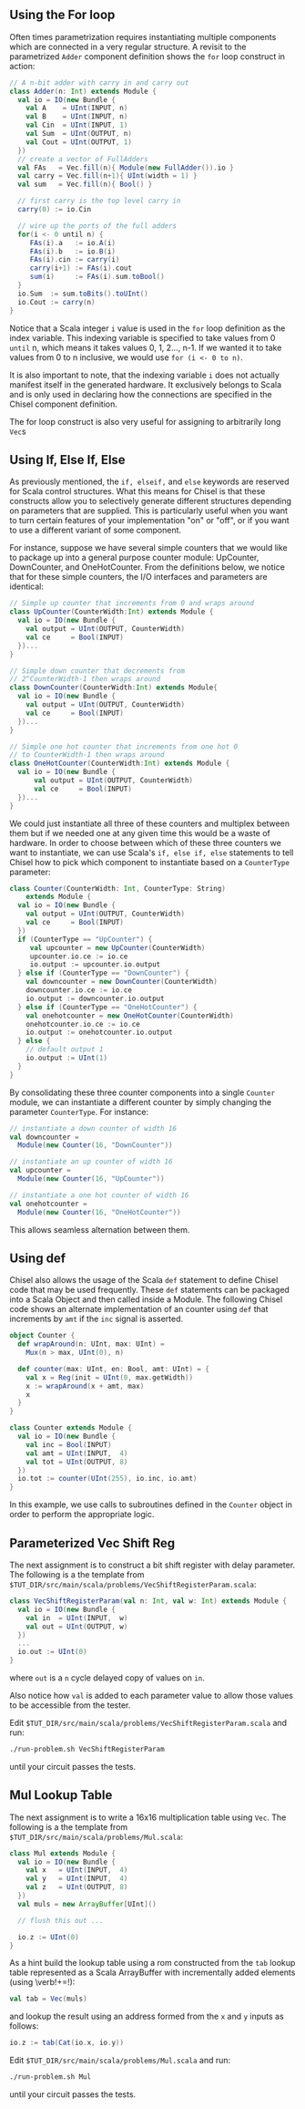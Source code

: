 ## Using the For loop

Often times parametrization requires instantiating multiple components which are connected in a very regular structure.
A revisit to the parametrized `Adder` component definition shows the `for` loop construct in action:

``` scala
// A n-bit adder with carry in and carry out
class Adder(n: Int) extends Module {
  val io = IO(new Bundle {
    val A    = UInt(INPUT, n)
    val B    = UInt(INPUT, n)
    val Cin  = UInt(INPUT, 1)
    val Sum  = UInt(OUTPUT, n)
    val Cout = UInt(OUTPUT, 1)
  })
  // create a vector of FullAdders
  val FAs   = Vec.fill(n){ Module(new FullAdder()).io }
  val carry = Vec.fill(n+1){ UInt(width = 1) }
  val sum   = Vec.fill(n){ Bool() }

  // first carry is the top level carry in
  carry(0) := io.Cin

  // wire up the ports of the full adders
  for(i <- 0 until n) {
     FAs(i).a   := io.A(i)
     FAs(i).b   := io.B(i)
     FAs(i).cin := carry(i)
     carry(i+1) := FAs(i).cout
     sum(i)     := FAs(i).sum.toBool()
  }
  io.Sum  := sum.toBits().toUInt()
  io.Cout := carry(n)
}
```

Notice that a Scala integer `i` value is used in the `for` loop definition as the index variable.
This indexing variable is specified to take values from 0 `until` n, which means it takes values 0, 1, 2..., n-1.
If we wanted it to take values from 0 to n inclusive, we would use `for (i <- 0 to n)`.

It is also important to note, that the indexing variable `i` does not actually manifest itself in the generated hardware.
It exclusively belongs to Scala and is only used in declaring how the connections are specified in the Chisel component definition.

The for loop construct is also very useful for assigning to arbitrarily long `Vec`s 

## Using If, Else If, Else

As previously mentioned, the `if, elseif,` and `else` keywords are reserved for Scala control structures.
What this means for Chisel is that these constructs allow you to selectively generate different structures depending on parameters that are supplied.
This is particularly useful when you want to turn certain features of your implementation "on" or "off", or if you want to use a different variant of some component.

For instance, suppose we have several simple counters that we would like to package up into a general purpose counter module: UpCounter, DownCounter, and OneHotCounter.
From the definitions below, we notice that for these simple counters, the I/O interfaces and parameters are identical:

``` scala
// Simple up counter that increments from 0 and wraps around
class UpCounter(CounterWidth:Int) extends Module {
  val io = IO(new Bundle {
    val output = UInt(OUTPUT, CounterWidth)
    val ce     = Bool(INPUT)
  })...
}

// Simple down counter that decrements from 
// 2^CounterWidth-1 then wraps around
class DownCounter(CounterWidth:Int) extends Module{
  val io = IO(new Bundle {
    val output = UInt(OUTPUT, CounterWidth)
    val ce     = Bool(INPUT)
  })...
}

// Simple one hot counter that increments from one hot 0 
// to CounterWidth-1 then wraps around
class OneHotCounter(CounterWidth:Int) extends Module {
  val io = IO(new Bundle {
      val output = UInt(OUTPUT, CounterWidth)
      val ce     = Bool(INPUT)
  })...
}
```

We could just instantiate all three of these counters and multiplex between them but if we needed one at any given time this would be a waste of hardware.
In order to choose between which of these three counters we want to instantiate, we can use Scala's `if, else if, else` statements to tell Chisel how to pick which component to instantiate based on a `CounterType` parameter:

``` scala
class Counter(CounterWidth: Int, CounterType: String) 
    extends Module {
  val io = IO(new Bundle {
    val output = UInt(OUTPUT, CounterWidth)
    val ce     = Bool(INPUT)
  })
  if (CounterType == "UpCounter") {
     val upcounter = new UpCounter(CounterWidth)
     upcounter.io.ce := io.ce
     io.output := upcounter.io.output
  } else if (CounterType == "DownCounter") {
    val downcounter = new DownCounter(CounterWidth)
    downcounter.io.ce := io.ce
    io.output := downcounter.io.output
  } else if (CounterType == "OneHotCounter") {
    val onehotcounter = new OneHotCounter(CounterWidth)
    onehotcounter.io.ce := io.ce
    io.output := onehotcounter.io.output
  } else {
    // default output 1
    io.output := UInt(1)
  }
}
```

By consolidating these three counter components into a single `Counter` module, we can instantiate a different counter by simply changing the parameter `CounterType`.
For instance:

``` scala
// instantiate a down counter of width 16
val downcounter = 
  Module(new Counter(16, "DownCounter"))

// instantiate an up counter of width 16
val upcounter = 
  Module(new Counter(16, "UpCounter"))

// instantiate a one hot counter of width 16
val onehotcounter = 
  Module(new Counter(16, "OneHotCounter"))
```

This allows seamless alternation between them.

## Using def

Chisel also allows the usage of the Scala `def` statement to define Chisel code that may be used frequently.
These `def` statements can be packaged into a Scala Object and then called inside a Module.
The following Chisel code shows an alternate implementation of an counter using `def` that increments by `amt` if the `inc` signal is asserted.

``` scala 
object Counter {
  def wrapAround(n: UInt, max: UInt) = 
    Mux(n > max, UInt(0), n)

  def counter(max: UInt, en: Bool, amt: UInt) = {
    val x = Reg(init = UInt(0, max.getWidth))
    x := wrapAround(x + amt, max)
    x
  }
}

class Counter extends Module {
  val io = IO(new Bundle {
    val inc = Bool(INPUT)
    val amt = UInt(INPUT,  4)
    val tot = UInt(OUTPUT, 8)
  })
  io.tot := counter(UInt(255), io.inc, io.amt)
}
```
 
In this example, we use calls to subroutines defined in the `Counter` object in order to perform the appropriate logic.


## Parameterized Vec Shift Reg

The next assignment is to construct a bit shift register with delay parameter.
The following is a the template from `$TUT_DIR/src/main/scala/problems/VecShiftRegisterParam.scala`:

``` scala
class VecShiftRegisterParam(val n: Int, val w: Int) extends Module {
  val io = IO(new Bundle {
    val in  = UInt(INPUT,  w)
    val out = UInt(OUTPUT, w)
  })
  ...
  io.out := UInt(0)
}
```

where `out` is a `n` cycle delayed copy of values on `in`.
 
Also notice how `val` is added to each parameter value to 
allow those values to be accessible from the tester.

Edit `$TUT_DIR/src/main/scala/problems/VecShiftRegisterParam.scala` and run:

``` bash
./run-problem.sh VecShiftRegisterParam
```

until your circuit passes the tests.

## Mul Lookup Table

The next assignment is to write a 16x16 multiplication table using `Vec`.
The following is a the template from `$TUT_DIR/src/main/scala/problems/Mul.scala`:

``` scala
class Mul extends Module {
  val io = IO(new Bundle {
    val x   = UInt(INPUT,  4)
    val y   = UInt(INPUT,  4)
    val z   = UInt(OUTPUT, 8)
  })
  val muls = new ArrayBuffer[UInt]()

  // flush this out ...

  io.z := UInt(0)
}
```

As a hint build the lookup table using a rom constructed from the `tab` lookup table represented as a Scala ArrayBuffer with incrementally added elements (using \verb!+=!):

``` scala
val tab = Vec(muls)
```

and lookup the result using an address formed from the `x` and `y` inputs as follows:

``` scala
io.z := tab(Cat(io.x, io.y))
```

Edit `$TUT_DIR/src/main/scala/problems/Mul.scala` and run:

``` bash
./run-problem.sh Mul
```

until your circuit passes the tests.
